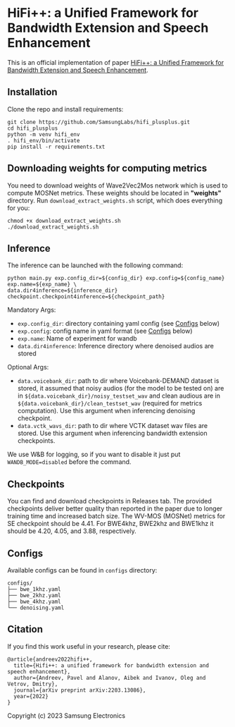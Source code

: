 # HiFi++: a Unified Framework for Bandwidth Extension and Speech Enhancement

This is an official implementation of paper [HiFi++: a Unified Framework for Bandwidth Extension and Speech Enhancement](https://arxiv.org/pdf/2203.13086.pdf).

## Installation

Clone the repo and install requirements:

```
git clone https://github.com/SamsungLabs/hifi_plusplus.git 
cd hifi_plusplus
python -m venv hifi_env
. hifi_env/bin/activate
pip install -r requirements.txt
```

## Downloading weights for computing metrics
You need to download weights of Wave2Vec2Mos network which is used to compute MOSNet metrics. These weights should
be located in **"weights"** directory. Run `download_extract_weights.sh` script, which does everything for you:
```
chmod +x download_extract_weights.sh
./download_extract_weights.sh
```

## Inference
The inference can be launched with the following command:
```
python main.py exp.config_dir=${config_dir} exp.config=${config_name} exp.name=${exp_name} \
data.dir4inference=${inference_dir} checkpoint.checkpoint4inference=${checkpoint_path}
```
Mandatory Args:
- `exp.config_dir`: directory containing yaml config (see [Configs](#configs) below)
- `exp.config`: config name in yaml format (see [Configs](#configs) below)
- `exp.name`: Name of experiment for wandb
- `data.dir4inference`: Inference directory where denoised audios are stored

Optional Args:
- `data.voicebank_dir`: path to dir where Voicebank-DEMAND dataset is stored, it assumed that noisy audios (for the model to be tested on) are in `${data.voicebank_dir}/noisy_testset_wav` and clean audious are in `${data.voicebank_dir}/clean_testset_wav` (required for metrics computation). Use this argument when inferencing denoising checkpoint.
- `data.vctk_wavs_dir`: path to dir where VCTK dataset wav files are stored. Use this argument when inferencing bandwidth extension checkpoints.

We use W&B for logging, so if you want to disable it just put `WANDB_MODE=disabled` before the command.

## Checkpoints 

You can find and download checkpoints in Releases tab. The provided checkpoints deliver better quality than reported in the paper due to longer training time and increased batch size. The WV-MOS (MOSNet) metrics for SE checkpoint should be 4.41. For BWE4khz, BWE2khz and BWE1khz it should be 4.20, 4.05, and 3.88, respectively.


## Configs
Available configs can be found in `configs` directory:
```
configs/
├── bwe_1khz.yaml
├── bwe_2khz.yaml
├── bwe_4khz.yaml
└── denoising.yaml
```

## Citation
If you find this work useful in your research, please cite:
```
@article{andreev2022hifi++,
  title={Hifi++: a unified framework for bandwidth extension and speech enhancement},
  author={Andreev, Pavel and Alanov, Aibek and Ivanov, Oleg and Vetrov, Dmitry},
  journal={arXiv preprint arXiv:2203.13086},
  year={2022}
}
```

Copyright (c) 2023 Samsung Electronics
